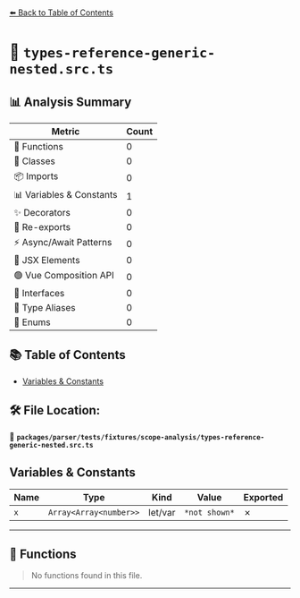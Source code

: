 [⬅️ Back to Table of Contents](../../../../../index.md)

# 📄 `types-reference-generic-nested.src.ts`

## 📊 Analysis Summary

| Metric | Count |
|--------|-------|
| 🔧 Functions | 0 |
| 🧱 Classes | 0 |
| 📦 Imports | 0 |
| 📊 Variables & Constants | 1 |
| ✨ Decorators | 0 |
| 🔄 Re-exports | 0 |
| ⚡ Async/Await Patterns | 0 |
| 💠 JSX Elements | 0 |
| 🟢 Vue Composition API | 0 |
| 📐 Interfaces | 0 |
| 📑 Type Aliases | 0 |
| 🎯 Enums | 0 |

## 📚 Table of Contents

- [Variables & Constants](#variables-constants)

## 🛠️ File Location:
📂 **`packages/parser/tests/fixtures/scope-analysis/types-reference-generic-nested.src.ts`**

## Variables & Constants

| Name | Type | Kind | Value | Exported |
|------|------|------|-------|----------|
| `x` | `Array<Array<number>>` | let/var | `*not shown*` | ✗ |


---

## 🔧 Functions

> No functions found in this file.


---